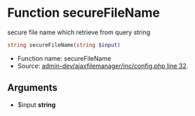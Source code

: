 Function secureFileName
===========================

secure file name which retrieve from query string



```php
string secureFileName(string $input)
```

* Function name: secureFileName
* Source: [admin-dev/ajaxfilemanager/inc/config.php line 32](https://github.com/PrestaShop/PrestaShop/blob/1.6.0.3/admin-dev/ajaxfilemanager/inc/config.php#L32).

Arguments
---------

* $input **string**

